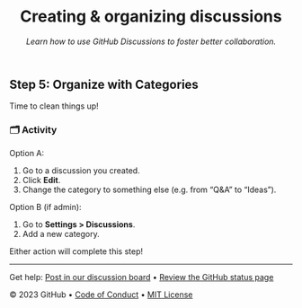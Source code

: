 <header>

<!--
  <<< Author notes: Course header >>>
  Update the course title and description.
-->

# Creating & organizing discussions

_Learn how to use GitHub Discussions to foster better collaboration._

</header>

<!--
  <<< Author notes: Step 5 >>>
  Start this step by acknowledging the previous step.
  Define terms and link to docs.github.com.
-->

## Step 5: Organize with Categories

Time to clean things up!

### 🗂️ Activity

Option A:  
1. Go to a discussion you created.
2. Click **Edit**.
3. Change the category to something else (e.g. from “Q&A” to “Ideas”).

Option B (if admin):  
1. Go to **Settings > Discussions**.
2. Add a new category.

Either action will complete this step!

<footer>

<!--
  <<< Author notes: Footer >>>
  Add a link to get support, GitHub status page, code of conduct, license link.
-->

---

Get help: [Post in our discussion board](https://github.com/orgs/skills/discussions/categories/review-pull-requests) &bull; [Review the GitHub status page](https://www.githubstatus.com/)


&copy; 2023 GitHub &bull; [Code of Conduct](https://www.contributor-covenant.org/version/2/1/code_of_conduct/code_of_conduct.md) &bull; [MIT License](https://gh.io/mit)

</footer>
